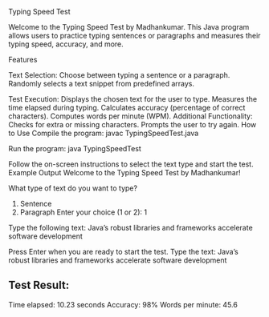 Typing Speed Test

Welcome to the Typing Speed Test by Madhankumar. This Java program allows users to practice typing sentences or paragraphs and measures their typing speed, accuracy, and more.

Features

Text Selection:
Choose between typing a sentence or a paragraph.
Randomly selects a text snippet from predefined arrays.

Test Execution:
Displays the chosen text for the user to type.
Measures the time elapsed during typing.
Calculates accuracy (percentage of correct characters).
Computes words per minute (WPM).
Additional Functionality:
Checks for extra or missing characters.
Prompts the user to try again.
How to Use
Compile the program:
javac TypingSpeedTest.java

Run the program:
java TypingSpeedTest

Follow the on-screen instructions to select the text type and start the test.
Example Output
Welcome to the Typing Speed Test by Madhankumar!

What type of text do you want to type?
1. Sentence
2. Paragraph
Enter your choice (1 or 2): 1

Type the following text:
Java’s robust libraries and frameworks accelerate software development

Press Enter when you are ready to start the test.
Type the text:
Java’s robust libraries and frameworks accelerate software development

Test Result:
--------------
Time elapsed: 10.23 seconds
Accuracy: 98%
Words per minute: 45.6
